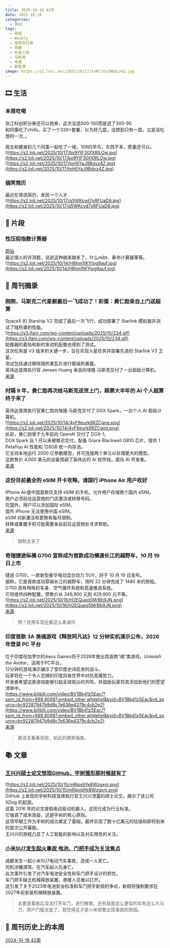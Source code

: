 ```yaml
---
title: 2025-10-18 42周
date: 2025-10-18
categories:
  - 周刊
tags:
  - 周报
  - Weekly
  - 程序员日常
  - 奇葩
  - 社会工程
  - 马斯克
  - 苹果
  - 新能源
image: https://s2.loli.net/2025/10/17/toHliYaJ9Bdyz4Z.jpg
---
```

## 🎞️ 生活
### 本周吃喝
张江科创积分券还可以抢券，这次没选500-150而是选了300-90  
和同事吃了chills，买了一个320+套餐，以为好几盘，没想到只有一盘，又是没吃饱的一次。。

周五和健身的几个同事一起吃了一绪，109的早鸟，东西不多，质量还可以。  
![https://s2.loli.net/2025/10/17/bx9YtF3GfXRlLOw.jpg](https://s2.loli.net/2025/10/17/bx9YtF3GfXRlLOw.jpg)  
![https://s2.loli.net/2025/10/17/toHliYaJ9Bdyz4Z.jpg](https://s2.loli.net/2025/10/17/toHliYaJ9Bdyz4Z.jpg)

### 搞笑简历
最近在筛选简历，发现一个人才  
![https://s2.loli.net/2025/10/17/q5WKcvd7xRFUaD6.jpg](https://s2.loli.net/2025/10/17/q5WKcvd7xRFUaD6.jpg)

## 💭 片段
### 性压抑指数计算器
[网站](https://gta4.bio/)  
最近很火的评测题，话说这种越来越多了，什么mibt、寿命计算器等等。  
![https://s2.loli.net/2025/10/14/H8hm1tKYIog9auf.jpg](https://s2.loli.net/2025/10/14/H8hm1tKYIog9auf.jpg)


## 📰 周刊摘录
### 刚刚，马斯克二代星舰最后一飞成功了！彩蛋：黄仁勋亲自上门送超算
SpaceX 的 Starship V2 完成了最后一次飞行，成功部署了 Starlink 模拟器并测试了隔热罩的性能。  
![https://s3.ifanr.com/wp-content/uploads/2025/10/234.gif](https://s3.ifanr.com/wp-content/uploads/2025/10/234.gif)  
助推器的着陆和新的发动机配置也得到了测试。  
这次任务是 V3 版本的关键一步，旨在实现火星任务并部署先进的 Starlink V3 卫星。  
测试包括通过移除隔热罩瓦片进行极端热暴露。  
英伟达首席执行官 Jensen Huang 亲自向埃隆·马斯克交付了一台超级计算机。  
[来源](https://www.ifanr.com/1640660?utm_source=rss&utm_medium=rss&utm_campaign=)

### 时隔 9 年，黄仁勋再次给马斯克送货上门，跳票大半年的 AI 个人超算终于来了
英伟达首席执行官黄仁勋向埃隆·马斯克交付了 DGX Spark，一台个人 AI 超级计算机。  
![https://s2.loli.net/2025/10/14/4vF9eurk6RZCgnq.png](https://s2.loli.net/2025/10/14/4vF9eurk6RZCgnq.png)  
此前，黄仁勋曾于九年前向 OpenAI 交付了 DGX-1。  
DGX Spark 自 1 月以来被推迟交付，配备 Grace Blackwell GB10 芯片，提供 1 Petaflop AI 性能和 128GB 统一内存池。  
它支持本地运行 2000 亿参数模型，并可连接两个单元以处理更大的模型。  
这款售价 4,000 美元的设备预装了英伟达的 AI 软件栈，面向 AI 开发者。  
[来源](https://www.ifanr.com/1640666?utm_source=rss&utm_medium=rss&utm_campaign=)

### 这份目前最全的 eSIM 开卡攻略，请国行 iPhone Air 用户收好
iPhone Air是中国首款仅支持 eSIM 的手机，允许用户存储两个国内 eSIM。  
用户必须前往运营商的门店激活或转移号码。  
在国外，用户可以添加国际 eSIM。  
国外 iPhone 无法使用中国 eSIM。  
eSIM 对新激活和更换有每月限制。  
转移或重置手机可能需要亲自前往运营商处寻求帮助。  
[来源](https://www.ifanr.com/1640840?utm_source=rss&utm_medium=rss&utm_campaign=)
> 限制太多了

### 奇瑞捷途纵横 G700 宣称成为首款成功横渡长江的越野车，10 月 19 日上市
捷途 G700，一款新型豪华电动混合动力 SUV，将于 10 月 19 日发布。  
据称，它是首款成功穿越长江的越野车，用时 22 分钟完成了 1480 米的旅程。  
G700 具有特殊的车身、空气循环系统和高速推进系统。  
它将提供四种配置，预售价从 349,900 元到 429,900 元不等。  
![https://s2.loli.net/2025/10/16/H2EQueq5MrBb9JN.png](https://s2.loli.net/2025/10/16/H2EQueq5MrBb9JN.png)  
[来源](https://www.ithome.com/0/889/893.htm)
> 啊？民用车现在都这么离谱吗

### 印度首款 3A 类魂游戏《释放阿凡达》12 分钟实机演示公布，2026 年登录 PC 平台
位于印度班加罗尔的Aeos Games将于2026年推出其首款“魂”类游戏，*Unleash the Avatar*，适用于PC平台。  
12分钟的游戏演示展示了受印度史诗启发的战斗。  
玩家将在一个令人恐惧的印度风格世界中对抗恶魔势力。  
开发者希望这款游戏能够引起全球观众的共鸣，并鼓励玩家将其添加到他们的愿望清单中。  
[https://www.bilibili.com/video/BV1Bb41z5Eac/?spm_id_from=888.80997.embed_other.whitelist&bvid=BV1Bb41z5Eac&vd_source=bc92287947b9d8c7e636e4379c4cb2e2](https://www.bilibili.com/video/BV1Bb41z5Eac/?spm_id_from=888.80997.embed_other.whitelist&bvid=BV1Bb41z5Eac&vd_source=bc92287947b9d8c7e636e4379c4cb2e2)  
[来源](https://www.ithome.com/0/889/147.htm)
> 都该去看看视频，如此的搞笑抽象。


## 📚 文章
### [王兴兴硕士论文惊现GitHub，宇树雏形那时候就有了](https://mp.weixin.qq.com/s/dve-R0eiyTdXOTNgRXX_TA)
![https://s2.loli.net/2025/10/15/mRipvbYe8Wzgxnj.png](https://s2.loli.net/2025/10/15/mRipvbYe8Wzgxnj.png)  
GitHub 上发现的宇树科技首席执行官王兴兴泄露的硕士论文，揭示了该公司 XDog 的起源。  
这篇 2016 年的论文提倡电动驱动机器人，这现已成为行业标准。  
它强调了成本效益，这是宇树的核心原则。  
这项早期工作为宇树的成功奠定了基础，最终实现了数十亿美元的估值和即将到来的首次公开募股。  
王兴兴的旅程凸显了人工智能的影响以及对实用性的关注。

### [小米SU7发生起火事故 电池、门把手成为关注焦点](https://mp.weixin.qq.com/s?__biz=MjM5ODM5NTE0Ng==&mid=2653192208&idx=1&sn=4f92642fd66ebfbc872e7c23194474c4&chksm=bc7e229a2272133aaecea167645b42d1edf37a5dab05a8cc8131ce1e0077f6635b315a85bf4d&poc_token=HLeu7Wij-tvZrw-hJfGscyBKB37hOH9yaikwkRed)
成都发生一起小米SU7电动汽车事故，造成一人死亡。  
司机涉嫌酒驾，在汽车起火后身亡。  
此次事件引发了对汽车电池安全性和车门把手设计的担忧。  
车门把手缺乏机械释放装置，救援人员难以打开。  
这引发了关于2025年电池安全标准和车门把手新规的争论，新规将强制要求在2027年前安装机械释放装置。
> 主要是事故后没法打开车门，进行解救。还有就是这么便宜的车有这么大马力，用户门槛太低了，我觉得这才是小米频繁出现事故的原因。

## 📜 周刊历史上的本周
[2024-10-18 42周](https://2han99siegward.github.io/posts/2024W42/)
